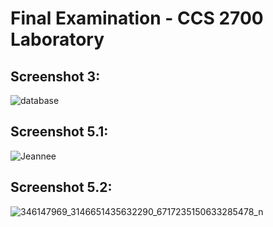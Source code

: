 # Final Examination - CCS 2700 Laboratory

## Screenshot 3:
![database](https://github.com/KingOfMages/2700-finalsDelosSantos/assets/81619297/f403d850-2137-4634-a9f0-326ea6057361)

## Screenshot 5.1:
![Jeannee](https://github.com/KingOfMages/2700-finalsDelosSantos/assets/81619297/bf36e29e-337c-4d5d-8763-5c69ef4a09aa)

## Screenshot 5.2:
![346147969_3146651435632290_6717235150633285478_n](https://github.com/KingOfMages/2700-finalsDelosSantos/assets/81619297/4317a4c9-d7f2-4353-86ea-93cea043ad06)
